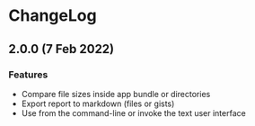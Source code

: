 # ChangeLog

## 2.0.0 (7 Feb 2022)

### Features
- Compare file sizes inside app bundle or directories
- Export report to markdown (files or gists)
- Use from the command-line or invoke the text user interface
